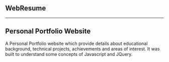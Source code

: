 WebResume
-----------------------
-----------------------

Personal Portfolio Website
-----------------------

A Personal Portfolio website which provide details about educational background, technical projects,
achievements and areas of interest.
It was built to understand some concepts of Javascript and JQuery.
